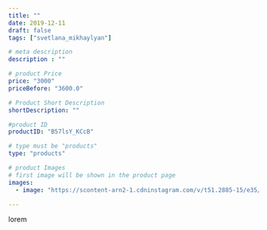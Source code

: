 ```yaml
---
title: ""
date: 2019-12-11
draft: false
tags: ["svetlana_mikhaylyan"]

# meta description
description : ""

# product Price
price: "3000"
priceBefore: "3600.0"

# Product Short Description
shortDescription: ""

#product ID
productID: "B57lsY_KCcB"

# type must be "products"
type: "products"

# product Images
# first image will be shown in the product page
images:
  - image: "https://scontent-arn2-1.cdninstagram.com/v/t51.2885-15/e35/72471481_165348421349809_907309681215143401_n.jpg?se=7&tp=1&_nc_ht=scontent-arn2-1.cdninstagram.com&_nc_cat=101&_nc_ohc=6xun3nurbi4AX-j5__J&oh=9b30dd98f055d5185ce51c81fbf72a2f&oe=6074465F&ig_cache_key=MjE5NjUxNTAyMTQ4MDUzNTgwOQ%3D%3D.2"

---
```

lorem
